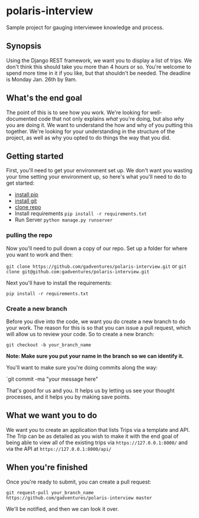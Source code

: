 # polaris-interview
Sample project for gauging interviewee knowledge and process.

## Synopsis
Using the Django REST framework, we want you to display a list of trips. We don't think this should take you more than 4 hours or so. You're welcome to spend more time in it if you like, but that shouldn't be needed. The deadline is Monday Jan. 26th by 9am.

## What's the end goal
The point of this is to see how you work. We're looking for well-documented code that not only explains _what_ you're doing, but also _why_ you are doing it. We want to understand the how and why of you putting this together. We're looking for your understanding in the structure of the project, as well as why you opted to do things the way that you did.

## Getting started
First, you'll need to get your environment set up. We don't want you wasting your time setting your environment up, so here's what you'll need to do to get started:

- [install pip](http://stackoverflow.com/questions/17271319/installing-pip-on-mac-os-x)
- [install git](https://help.github.com/articles/set-up-git/)
- [clone repo](https://github.com/gadventures/polaris-interview)
- Install requirements `pip install -r requirements.txt`
- Run Server `python manage.py runserver`

### pulling the repo
Now you'll need to pull down a copy of our repo. Set up a folder for where you want to work and then:

`git clone https://github.com/gadventures/polaris-interview.git` or `git clone git@github.com:gadventures/polaris-interview.git`

Next you'll have to install the requirements:

`pip install -r requirements.txt`

### Create a new branch
Before you dive into the code, we want you do create a new branch to do your work. The reason for this is so that you can issue a pull request, which will allow us to review your code. So to create a new branch:

`git checkout -b your_branch_name`

**Note: Make sure you put your name in the branch so we can identify it.**

You'll want to make sure you're doing commits along the way:

`git commit -ma "your message here"

That's good for us and you. It helps us by letting us see your thought processes, and it helps you by making save points.

## What we want you to do
We want you to create an application that lists Trips via a template and API. The Trip can be as detailed as you wish to make it with the end goal of being able to view all of the existing trips via `https://127.0.0.1:8000/` and via the API at `https://127.0.0.1:8000/api/`

## When you're finished
Once you're ready to submit, you can create a pull request:

`git request-pull your_branch_name https://github.com/gadventures/polaris-interview master`

We'll be notified, and then we can look it over.
